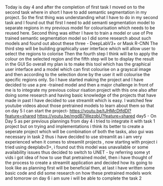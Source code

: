 Today is day 4 and after the completion of first task I moved on to the second task where in short I have to add semantic segmentation in my project. So the first thing was understanding what I have to do in my second task and I found out that first I need to add semanti segmentation model to separate regions in my previous model for colourisation which needs to be reused here. Second thing was either I have to train a model or use of Pre trained semantic segmentation model so I did some research about such models and found out about these three - 
DeepLabV3+ or Mask R-CNN
The third step will be building graphically user interface which will allow user to select the regions to colorise 
Then the fourth step I think will be to apply the colour on the selected region 
and the fifth step will be to display the result in the GUI 
So overall my plan is to make this tool which has the graphical user interface and a model which can first colourise on a grayscal image and then according to the selection done by the user it will colourise the specific regions only. 
So I have started making the project and I have decided to use a pre -trained model and then a major challenge in front of me is to integrate my previous colour risation project with this one 
 also after doing some research and having basic knowledge of the projects that have made in past I have decided to use streamlit which is easy. 
I watched few youtube videos about those pretrained models to learn about them so that on day 5 I can start the project-
https://youtu.be/tJHMcDtfdDI?feature=shared 
https://youtu.be/mgdB7WezqbU?feature=shared
 day5 -
  On Day 5 as per previous plannings from day 4 i tried to integrate it with task 1 project but on trying and implementations i think its better to create a seperate project which will be combination of both the tasks, 
also gui was necessary in task 2 thus i have decided to use streamlit as i am very experienced when it comes to streamlit projects , 
now starting with project i tried using deeplabv3+, 
 i found out this model was unavailable or some availability issues thus decided to switch to UNET - by referring some yt vids i got idea of how to use that pretrained model, 
then i have thought of the process to create a streamlit application and decided how its going to look like as planning first will be beneficial then,
at last i have written some basic code and did some research on how these pretrained models work and tomorow on day 6 i am sure i will be able to complete the task 2
